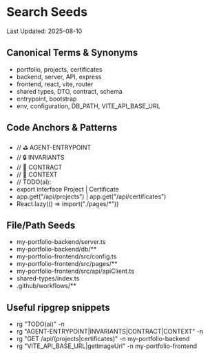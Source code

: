 # Search Seeds

Last Updated: 2025-08-10

## Canonical Terms & Synonyms

- portfolio, projects, certificates
- backend, server, API, express
- frontend, react, vite, router
- shared types, DTO, contract, schema
- entrypoint, bootstrap
- env, configuration, DB_PATH, VITE_API_BASE_URL

## Code Anchors & Patterns

- // ⛳ AGENT-ENTRYPOINT
- // 🔒 INVARIANTS
- // 🧪 CONTRACT
- // 📎 CONTEXT
- // TODO(ai):
- export interface Project | Certificate
- app.get("/api/projects") | app.get("/api/certificates")
- React.lazy(() => import("./pages/\*"))

## File/Path Seeds

- my-portfolio-backend/server.ts
- my-portfolio-backend/db/\*\*
- my-portfolio-frontend/src/config.ts
- my-portfolio-frontend/src/pages/\*\*
- my-portfolio-frontend/src/api/apiClient.ts
- shared-types/index.ts
- .github/workflows/\*\*

## Useful ripgrep snippets

- rg "TODO\(ai\)" -n
- rg "AGENT-ENTRYPOINT|INVARIANTS|CONTRACT|CONTEXT" -n
- rg "GET \/api\/(projects|certificates)" -n my-portfolio-backend
- rg "VITE_API_BASE_URL|getImageUrl" -n my-portfolio-frontend
